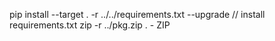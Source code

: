 pip install --target . -r ../../requirements.txt --upgrade // install requirements.txt
zip -r ../pkg.zip . - ZIP
